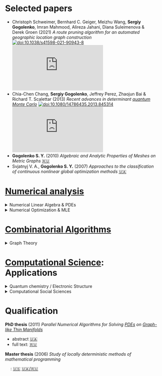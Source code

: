 # Selected papers

- Christoph Schweimer, Bernhard C. Geiger, Meizhu Wang, **Sergiy Gogolenko**, Imran Mahmood, Alireza Jahani, Diana Suleimenova & Derek Groen (2021)
  *A route pruning algorithm for an automated geographic location graph construction*
  [![doi:10.1038/s41598-021-90943-8](https://img.shields.io/badge/DOI-10.1038/s41598--021--90943--8-cyan)](https://doi.org/10.1038/s41598-021-90943-8)
  [![citation](https://api.juleskreuer.eu/citation-badge.php?doi=10.1038/s41598-021-90943-8)](https://scholar.google.com/scholar?cites=9308280683022985180&as_sdt=2005&sciodt=0,5&hl=en)
- Chia-Chen Chang, **Sergiy Gogolenko**, Jeffrey Perez, Zhaojun Bai & Richard T. Scalettar (2013)
  *Recent advances in determinant [quantum Monte Carlo](https://en.wikipedia.org/wiki/Quantum_Monte_Carlo)*
  [![doi:10.1080/14786435.2013.845314](https://img.shields.io/badge/DOI-10.1080/14786435.2013.845314-cyan)](https://doi.org/10.1080/14786435.2013.845314)
  [![citation](https://api.juleskreuer.eu/citation-badge.php?doi=10.1080/14786435.2013.845314)](https://scholar.google.com/scholar?cites=13027090126745120146&as_sdt=2005&sciodt=0,5&hl=en)
- **Gogolenko S. Y.** (2010)
  *Algebraic and Analytic Properties of Meshes on Metric Graphs*
  [:ru:](https://pmap.donntu.edu.ua/sites/upload/articles/art264.pdf)
- Svjatnyj V. A., **Gogolenko S. Y.** (2007)
  *Approaches to the classification of continuous nonlinear global optimization methods*
  [:ukraine:](https://pmap.donntu.edu.ua/sites/upload/articles/art167.pdf)

# [Numerical analysis](https://en.wikipedia.org/wiki/Numerical_analysis)

<details><summary>Numerical Linear Algebra & PDEs</summary>

## [Linear Algebra](https://en.wikipedia.org/wiki/Numerical_linear_algebra) and [PDEs](https://en.wikipedia.org/wiki/Numerical_methods_for_partial_differential_equations)

- **Sergiy Gogolenko**, Zhaojun Bai & Richard Scalettar (2014)
  *Structured [Orthogonal](https://en.wikipedia.org/wiki/QR_decomposition) Inversion of Block $p$-Cyclic Matrices on Multicores with [GPU Accelerators](https://en.wikipedia.org/wiki/General-purpose_computing_on_graphics_processing_units)*
  [![doi:10.1007/978-3-319-09873-9_44](https://img.shields.io/badge/DOI-10.1007/978--3--319--09873--9_44-cyan)](https://doi.org/10.1007/978-3-319-09873-9_44)
  <!-- [![citation](https://api.juleskreuer.eu/citation-badge.php?doi=10.1007/978-3-319-09873-9_44)](https://scholar.google.com/scholar?cites=15049453974858193491&as_sdt=2005&sciodt=0,5&hl=en) -->
- **Gogolenko S. Y.** (2010)
  *[Characteristic polynomials](https://en.wikipedia.org/wiki/Characteristic_polynomial) and [spectra](https://en.wikipedia.org/wiki/Spectral_graph_theory) of symmetric matrices on metric graphs*
  [:ru:](https://ea.donntu.edu.ua/jspui/bitstream/123456789/988/1/%d0%a5%d0%90%d0%a0%d0%90%d0%9a%d0%a2%d0%95%d0%a0%d0%98%d0%a1%d0%a2%d0%98%d0%a7%d0%95%d0%a1%d0%9a%d0%98%d0%95%20%d0%9f%d0%9e%d0%9b%d0%98%d0%9d%d0%9e%d0%9c%d0%ab%20%d0%98%20%d0%a1%d0%9f%d0%95%d0%9a%d0%a2%d0%a0%d0%ab%20%d0%a1%d0%98%d0%9c%d0%9c%d0%95%d0%a2%d0%a0%d0%98%d0%a7%d0%9d%d0%ab%d0%a5%20%d0%9c%d0%90%d0%a2%d0%a0%d0%98%d0%a6%20%d0%9d%d0%90%20%d0%93%d0%a0%d0%90%d0%a4%d0%90%d0%a5%20%d0%92%d0%a2%d0%9e%d0%a0%d0%98%d0%a7%d0%9d%d0%ab%d0%a5%20%d0%a2%d0%9e%d0%9f%d0%9e%d0%9b%d0%9e%d0%93%d0%98%d0%99.pdf)
  [web](https://ea.donntu.edu.ua/jspui/handle/123456789/988?locale=en)
- **Gogolenko S. Y.** (2010)
  *[Algebraic and Analytic Properties](https://en.wikipedia.org/wiki/Spectral_graph_theory) of Meshes on Metric Graphs*
  [:ru:](https://pmap.donntu.edu.ua/sites/upload/articles/art264.pdf)
- **Gogolenko S. Y.**, Svjatnyj V. A. (2010)
  *[Direct method](https://en.wikipedia.org/wiki/Iterative_method), based on [Thomas algorithm](https://en.wikipedia.org/wiki/Tridiagonal_matrix_algorithm), for solving linear systems of discretized stationary and parabolic problems on [graph-like thin manifolds](https://arxiv.org/abs/math-ph/0312028)*
  [:ru:](http://www.irbis-nbuv.gov.ua/cgi-bin/irbis_nbuv/cgiirbis_64.exe?I21DBN=LINK&P21DBN=UJRN&Z21ID=&S21REF=10&S21CNR=20&S21STN=1&S21FMT=ASP_meta&C21COM=S&2_S21P03=FILA=&2_S21STR=Npdntu_inf_2010_11_6)
- **Gogolenko S. Y.**, Svjatnyj V. A. (2009)
  *Architecture aware parallelization of solvers for PDE systems on geometrical graphs*
  [doi](https://doi.org/10.1007/s00450-009-0071-y)
- **Gogolenko S. Y.**, Svjatnyj V. A. (2008)
  *On the limitations of analytical and numerical solvers of equations describing the air flow in mine ventilation networks*
  [:ru:](https://pmap.donntu.edu.ua/sites/upload/articles/art210.pdf)

</details>

<details><summary>Numerical Optimization & MLE</summary>

## [Optimization](https://en.wikipedia.org/wiki/Mathematical_optimization) and [MLEs](https://en.wikipedia.org/wiki/Maximum_likelihood_estimation)

- Master thesis (2006): *Study of locally deterministic methods of mathematical programming*
  - early review
    [in :ru:](https://masters.donntu.ru/2006/fvti/gogolenko/diss/index.htm)
    [google-translate](https://masters-donntu-ru.translate.goog/2006/fvti/gogolenko/diss/index.htm?_x_tr_sl=auto&_x_tr_tl=en&_x_tr_hl=uk&_x_tr_pto=wapp)

- Svjatnyj V. A., **Gogolenko S. Y.** (2007)
  *Approaches to the classification of continuous nonlinear global optimization methods*
  [:ukraine:](https://pmap.donntu.edu.ua/sites/upload/articles/art167.pdf)
- **Gogolenko S. Y.**, Svjatnyj V. A. (2006)
  *Adaptation of locally deterministic optimization methods for solving parameter estimation problems by means of Gauss-Markov estimator*
  [:ukraine:](https://pmap.donntu.edu.ua/sites/upload/articles/art119.pdf)
- **Gogolenko S. Y.** (2010)
  *Implementation of the [Optimal Experimental Design](https://en.wikipedia.org/wiki/Optimal_experimental_design#Minimizing_the_variance_of_estimators) for Non-linear [ODE](https://en.wikipedia.org/wiki/Ordinary_differential_equation)-Driven Models with [Sigma Points](https://en.wikipedia.org/wiki/Unscented_transform#Sigma_points)*
  [:ru:](https://docs.google.com/document/d/1_vR51YTD7cD11A69sIQopmZlPH2l7iUgj1Rxsr9t-Qw)
- **Gogolenko S. Y.** (2008)
  *Parameter estimation for mathematical models using parallel [memetic algorithms](https://en.wikipedia.org/wiki/Memetic_algorithm)*
  [:ukraine:](https://ea.donntu.edu.ua/jspui/bitstream/123456789/9538/1/%d0%93%d0%be%d0%b3%d0%be%d0%bb%d0%b5%d0%bd%d0%ba%d0%be%20%d0%a1.%d0%ae..pdf)
  [web](https://ea.donntu.edu.ua/jspui/handle/123456789/9538?locale=en)

</details>

# [Combinatorial Algorithms](https://en.wikipedia.org/wiki/List_of_algorithms#Combinatorial_algorithms)

<details><summary>Graph Theory</summary>

- Christoph Schweimer, Bernhard C. Geiger, Meizhu Wang, **Sergiy Gogolenko**, Imran Mahmood, Alireza Jahani, Diana Suleimenova & Derek Groen (2021)
  *A route pruning algorithm for an automated geographic location graph construction*
  [<img src="https://upload.wikimedia.org/wikipedia/commons/1/11/DOI_logo.svg" style="height:1em" />](https://doi.org/10.1038/s41598-021-90943-8)

</details>

# [Computational Science](https://en.wikipedia.org/wiki/Computational_science): Applications

<details><summary>Quantum chemistry / Electronic Structure</summary>

## [Quantum physics](https://en.wikipedia.org/wiki/Computational_chemistry)

- Chia-Chen Chang, **Sergiy Gogolenko**, Jeffrey Perez, Zhaojun Bai & Richard T. Scalettar (2013)
  *Recent advances in determinant [quantum Monte Carlo](https://en.wikipedia.org/wiki/Quantum_Monte_Carlo)*
  [doi](https://doi.org/10.1080/14786435.2013.845314)

</details>

<details><summary>Computational Social Sciences</summary>

## [Social Sciences](https://en.wikipedia.org/wiki/Computational_social_science)

- Derek Groen, Nikela Papadopoulou, Petros Anastasiadis, Marcin Lawenda, Lukasz Szustak, **Sergiy Gogolenko**, Hamid Arabnejad, Alireza Jahani (2023)
  *Large-Scale Parallelization of Human Migration Simulation*
  [doi](https://doi.org/10.1109/TCSS.2023.3292932)
- Petros Anastasiadis, **Sergiy Gogolenko**, Nikela Papadopoulou, Marcin Lawenda, Hamid Arabnejad, Alireza Jahani, Imran Mahmood, Derek Groen (2021)
  *P-Flee: An Efficient Parallel Algorithm for Simulating Human Migration*
  [doi](https://doi.org/10.1109/IPDPSW52791.2021.00159)
- **Sergiy Gogolenko**, Derek Groen, Diana Suleimenova, Imran Mahmood, Marcin Lawenda, F. Javier Nieto de Santos, John Hanley, Milana Vučković, Mark Kröll, Bernhard Geiger, Robert Elsässer & Dennis Hoppe (2020)
  *Towards Accurate Simulation of Global Challenges on Data Centers Infrastructures via Coupling of Models and Data Sources*
  [doi](https://doi.org/10.1007/978-3-030-50433-5_32)
- Damian Kaliszan, Norbert Meyer, Sebastian Petruczynik, Michael Gienger, **Sergiy Gogolenko**
  *HPC Processors Benchmarking Assessment for Global System Science Applications*
  [doi](https://doi.org/10.14529/jsfi190202)
- Damian Kaliszan, Steffen Fürst, Michael Gienger, **Sergiy Gogolenko**, Norbert Meyer, Sebastian Petruczynik (2019)
  *Comparative benchmarking of HPC systems for GSS applications: GSS applications in the HPC ecosystem*
  [doi](https://doi.org/10.1145/3293320.3293326)
- **Sergiy Gogolenko** (2018)
  *Large Scale Agent Based Social Simulations with High Resolution Raster Inputs in Distributed HPC Environments*
  [doi](https://doi.org/10.1007/978-3-030-39181-2_16)

</details>

<!-- [doi]: https://upload.wikimedia.org/wikipedia/commons/1/11/DOI_logo.svg \| height=1em -->
<!-- <img src="https://upload.wikimedia.org/wikipedia/commons/1/11/DOI_logo.svg" style="height:1em" /> -->

# Qualification

**PhD thesis** (2011)
*Parallel Numerical Algorithms for Solving [PDEs](https://en.wikipedia.org/wiki/Partial_differential_equation) on [Graph-like Thin Manifolds](https://arxiv.org/abs/math-ph/0312028)*
- abstract [:ukraine:](https://drive.google.com/file/d/0B0evGVV3naSPQk4wWjBfel9STmhtZVV0ZDRyUENJSmpSSDZz/view?usp=drivesdk&resourcekey=0-0-n1cRW-k7bqK_0Pi2h3nw)
- full text: [:ru:](https://drive.google.com/file/d/0B0evGVV3naSPT0dRSy1xd1U5S3pTMkVaMW43LWFpTVlrTE1F/view?usp=drivesdk&resourcekey=0-721nvOE_vtQHb3FiDsTQTA)

**Master thesis** (2006)
*Study of locally deterministic methods of mathematical programming*

<!-- <img src="https://raw.githubusercontent.com/jpswalsh/academicons/master/svg/google-scholar.svg" hint="@google_scholar" style="height:1em" /> -->
<img src="https://upload.wikimedia.org/wikipedia/commons/2/28/Google_Scholar_logo.png" hint="@google_scholar" style="height:1em" /> :
[:us:](https://scholar.google.com/scholar?hl=de&as_sdt=0%2C5&q=gogolenko&btnG=)
[:ukraine:/:ru:](https://scholar.google.com/scholar?hl=de&as_sdt=0%2C5&q=%D0%A1%D0%AE+%D0%93%D0%BE%D0%B3%D0%BE%D0%BB%D0%B5%D0%BD%D0%BA%D0%BE+&btnG=)